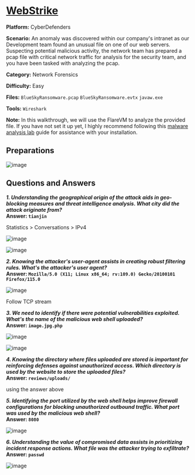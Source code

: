 # <a href="https://cyberdefenders.org/blueteam-ctf-challenges/webstrike/">WebStrike</a>

**Platform:** CyberDefenders

**Scenario:** An anomaly was discovered within our company's intranet as our Development team found an unusual file on one of our web servers. Suspecting potential malicious activity, the network team has prepared a pcap file with critical network traffic for analysis for the security team, and you have been tasked with analyzing the pcap.

**Category:** Network Forensics

**Difficulty:** Easy

**Files:** `BlueSkyRansomware.pcap` `BlueSkyRansomware.evtx` `javaw.exe`

**Tools:** `Wireshark`

**Note:** In this walkthrough, we will use the FlareVM to analyze the provided file. If you have not set it up yet, I highly recommend following this [malware analysis lab](https://github.com/mmhgwyjs/malware-analysis-lab/blob/main/README.md) guide for assistance with your installation.

## **Preparations**

![image](https://github.com/user-attachments/assets/e16226da-0fac-46f9-8ceb-dbfa3148de51)

## **Questions and Answers**

***1. Understanding the geographical origin of the attack aids in geo-blocking measures and threat intelligence analysis. What city did the attack originate from?***  
**Answer: `tianjin`**

Statistics > Conversations > IPv4

![image](https://github.com/user-attachments/assets/8d89ae9c-149f-4af8-8dac-4524281fe69e)

![image](https://github.com/user-attachments/assets/76f859e1-2ab6-4afc-bcbe-73eb9c1803e0)

***2. Knowing the attacker's user-agent assists in creating robust filtering rules. What's the attacker's user agent?***  
**Answer: `Mozilla/5.0 (X11; Linux x86_64; rv:109.0) Gecko/20100101 Firefox/115.0`**

![image](https://github.com/user-attachments/assets/e659665f-74dd-438f-910f-3f59800aefd9)

Follow TCP stream 
                                         
***3. We need to identify if there were potential vulnerabilities exploited. What's the name of the malicious web shell uploaded?***  
**Answer: `image.jpg.php`**

![image](https://github.com/user-attachments/assets/9348fff3-50a8-4363-b410-9b1e58bb569f)

![image](https://github.com/user-attachments/assets/01b8ec5b-0497-47e4-9c97-21d77d73bcc7)

***4. Knowing the directory where files uploaded are stored is important for reinforcing defenses against unauthorized access. Which directory is used by the website to store the uploaded files?***  
**Answer: `reviews/uploads/`**

using the answer above

***5. Identifying the port utilized by the web shell helps improve firewall configurations for blocking unauthorized outbound traffic. What port was used by the malicious web shell?***  
**Answer: `8080`**

![image](https://github.com/user-attachments/assets/c4c7f91f-f6c6-48d3-b96a-311b7c1a6cae)

***6. Understanding the value of compromised data assists in prioritizing incident response actions. What file was the attacker trying to exfiltrate?***  
**Answer: `passwd`**

![image](https://github.com/user-attachments/assets/3af88332-0f3a-4ba5-9c02-5c2588c2b5b8)

